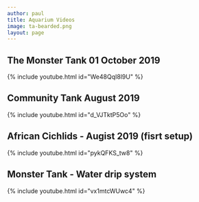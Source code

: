 ```yaml
---
author: paul
title: Aquarium Videos
image: ta-bearded.png
layout: page
---
```


## The Monster Tank 01 October 2019
{% include youtube.html id="We48QqI8l9U" %}

## Community Tank August 2019

{% include youtube.html id="d_VJTktP5Oo" %}

## African Cichlids - Augist 2019 (fisrt setup)

{% include youtube.html id="pykQFKS_tw8" %}

## Monster Tank - Water drip system

{% include youtube.html id="vx1mtcWUwc4" %}
